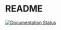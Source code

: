 README
======

[![Documentation Status](https://readthedocs.org/projects/nboutin-wiki/badge/?version=latest)](https://nboutin-wiki.readthedocs.io/en/latest/?badge=latest)
